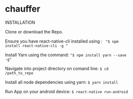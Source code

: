 # chauffer
INSTALLATION

Clone or download the Repo.

Ensure you have react-native-cli installed using :
<code> "$ npm install react-native-cli -g "</code>

Install Yarn using the command: 
<code>"$ npm install yarn --save -g"</code>

Navigate into project directory on comand line:
<code>$ cd /path_to_repo </code>

Install all node dependencies using yarn:
<code>$ yarn install </code>

Run App on your android device:
<code>$ react-native run-android </code>
